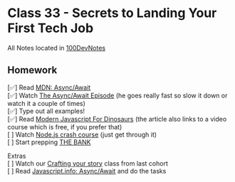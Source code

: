# Class 33 - Secrets to Landing Your First Tech Job

All Notes located in [100DevNotes](/100devnotes.html)


## Homework

[✅] Read [MDN: Async/Await](https://developer.mozilla.org/en-US/docs/Learn/JavaScript/Asynchronous/Async_await)  
[✅] Watch [The Async/Await Episode](https://www.youtube.com/watch?v=vn3tm0quoqE) (he goes really fast so slow it down or watch it a couple of times)   
[✅] Type out all examples!  
[✅] Read [Modern Javascript For Dinosaurs](https://medium.com/the-node-js-collection/modern-javascript-explained-for-dinosaurs-f695e9747b70) (the article also links to a video course which is free, if you prefer that)  
[ ] Watch [Node.js crash course](https://youtu.be/fBNz5xF-Kx4) (just get through it)   
[ ] Start prepping [THE BANK](https://docs.google.com/document/d/1p7DhCsLOMMybYfePWLlD1-_8KU20zkBoArH4pnW1o3c)  

Extras  
[ ] Watch our [Crafting your story](https://www.youtube.com/watch?v=QoweoDsi5ZI) class from last cohort  
[ ] Read [Javascript.info: Async/Await](https://javascript.info/async) and do the tasks  
